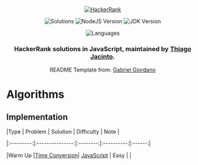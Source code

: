 <p align="center">
  <a href="https://www.hackerrank.com/gabrielgiordano">
    <img alt="HackerRank" src="https://raw.githubusercontent.com/gabrielgiordan/HackerRank/master/hacker-rank-logo.png">
  </a>

</p>
<p align="center">
  <img alt="Solutions" src="https://img.shields.io/badge/Solutions-15-blueviolet.svg?longCache=true&style=for-the-badge">
  <img alt="NodeJS Version" src="https://img.shields.io/node/v/carbon.svg?style=for-the-badge">
  <img alt="JDK Version" src="https://img.shields.io/badge/JDK-12.0-blueviolet?style=for-the-badge">
</p>

<p align="center">
  <img alt="Languages" src="https://img.shields.io/badge/Languages-JavaScript,_Java-blueviolet.svg?longCache=true&style=for-the-badge">
</p>

<h3 align="center">
  HackerRank solutions in JavaScript, maintained by <a alt="HackerRank Profile" href="https://www.hackerrank.com/thiagojacinto">Thiago Jacinto</a>.
</h3>
<p align="center">
  README Template from: <a alt="HackerRank Profile" href="https://www.github.com/gabrielgiordan/hackerrank" >Gabriel Giordano</a>
</p>
</p>

# Algorithms

## Implementation

|Type | Problem         | Solution | Difficulty | Note |

|:---------:|:---------------:|:--------:|:----------:|:------:|

|Warm Up |[Time Conversion](https://www.hackerrank.com/challenges/time-conversion/problem)| [JavaScript](JavaScript/warmUpTimeConversion-v2.js) | Easy |  |
